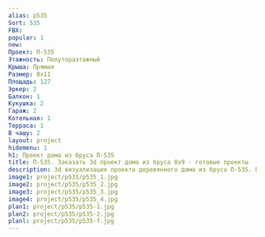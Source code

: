 ```yaml
---
alias: p535
Sort: 535
FBX: 
popular: 1
new: 
Проект: П-535
Этажность: Полутораэтажный
Крыша: Прямая
Размер: 8х11
Площадь: 127
Эркер: 2
Балкон: 1
Кукушка: 2
Гараж: 2
Котельная: 1
Терраса: 1
В чашу: 2
layout: project
hidemenu: 1
h1: Проект дома из бруса П-535
title: П-535. Заказать 3d проект дома из бруса 8х9 - готовые проекты
description: 3d визуализация проекта деревянного дома из бруса П-535. Площадь 127 м2, размер 8х9. Вы можете внести любые изменения в проект.
image1: project/p535/p535_1.jpg
image2: project/p535/p535_2.jpg
image3: project/p535/p535_3.jpg
image4: project/p535/p535_4.jpg
plan1: project/p535/p535-1.jpg
plan2: project/p535/p535-2.jpg
planl: project/p535/p535-f.jpg
---
```

